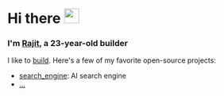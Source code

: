 # Hi there <img src="https://raw.githubusercontent.com/MartinHeinz/MartinHeinz/master/wave.gif" width="30px">

### I'm [Rajit](https://rajitkhanna.com), a 23-year-old builder

I like to [build](https://rajitkhanna.com/build). Here's a few of my favorite open-source projects:

- [search_engine](https://github.com/rajitkhanna/search_engine): AI search engine
- [...](https://rajitkhanna.com/build)
